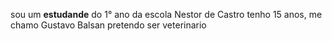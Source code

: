 sou um **estudande** do 1° ano da escola Nestor de Castro
tenho 15 anos, me chamo Gustavo Balsan
pretendo ser veterinario
